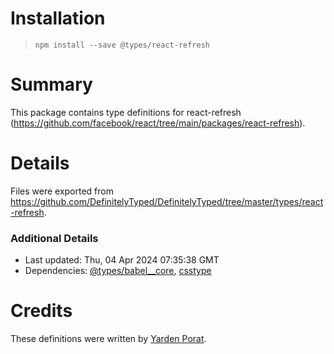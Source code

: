 # Installation
> `npm install --save @types/react-refresh`

# Summary
This package contains type definitions for react-refresh (https://github.com/facebook/react/tree/main/packages/react-refresh).

# Details
Files were exported from https://github.com/DefinitelyTyped/DefinitelyTyped/tree/master/types/react-refresh.

### Additional Details
 * Last updated: Thu, 04 Apr 2024 07:35:38 GMT
 * Dependencies: [@types/babel__core](https://npmjs.com/package/@types/babel__core), [csstype](https://npmjs.com/package/csstype)

# Credits
These definitions were written by [Yarden Porat](https://github.com/yardenporat).
